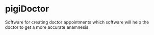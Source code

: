 # pigiDoctor
Software for creating doctor appointments which software will help the doctor to get a more accurate anamnesis
